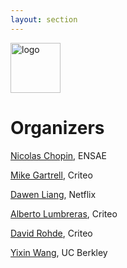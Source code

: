 ```yaml
---
layout: section
---
```


<img height="80" src="{{ site.logo }}" class="rounded mx-auto d-block" alt="logo">

# Organizers

[Nicolas Chopin](https://nchopin.github.io/), ENSAE

[Mike Gartrell](https://scholar.google.com/citations?user=NX6eiWYAAAAJ&hl=en), Criteo

[Dawen Liang](https://dawenl.github.io/), Netflix

[Alberto Lumbreras](http://albertolumbreras.net/), Criteo

[David Rohde](https://scholar.google.com/citations?hl=en&user=9SBYirYAAAAJ), Criteo

[Yixin Wang](https://scholar.google.com/citations?user=gFLW9qcAAAAJ&hl=en), UC Berkley
